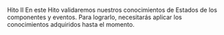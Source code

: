 Hito II
En este Hito validaremos nuestros conocimientos de Estados de los componentes y
eventos. Para lograrlo, necesitarás aplicar los conocimientos adquiridos hasta el momento.
